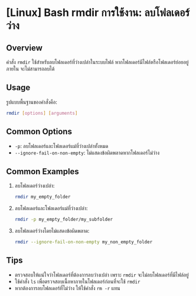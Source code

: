 # [Linux] Bash rmdir การใช้งาน: ลบโฟลเดอร์ว่าง

## Overview
คำสั่ง `rmdir` ใช้สำหรับลบโฟลเดอร์ที่ว่างเปล่าในระบบไฟล์ หากโฟลเดอร์มีไฟล์หรือโฟลเดอร์ย่อยอยู่ภายใน จะไม่สามารถลบได้

## Usage
รูปแบบพื้นฐานของคำสั่งคือ:

```bash
rmdir [options] [arguments]
```

## Common Options
- `-p`: ลบโฟลเดอร์และโฟลเดอร์แม่ที่ว่างเปล่าทั้งหมด
- `--ignore-fail-on-non-empty`: ไม่แสดงข้อผิดพลาดหากโฟลเดอร์ไม่ว่าง

## Common Examples
1. ลบโฟลเดอร์ว่างเปล่า:
   ```bash
   rmdir my_empty_folder
   ```

2. ลบโฟลเดอร์และโฟลเดอร์แม่ที่ว่างเปล่า:
   ```bash
   rmdir -p my_empty_folder/my_subfolder
   ```

3. ลบโฟลเดอร์ว่างโดยไม่แสดงข้อผิดพลาด:
   ```bash
   rmdir --ignore-fail-on-non-empty my_non_empty_folder
   ```

## Tips
- ตรวจสอบให้แน่ใจว่าโฟลเดอร์ที่ต้องการลบว่างเปล่า เพราะ `rmdir` จะไม่ลบโฟลเดอร์ที่มีไฟล์อยู่
- ใช้คำสั่ง `ls` เพื่อตรวจสอบเนื้อหาภายในโฟลเดอร์ก่อนที่จะใช้ `rmdir`
- หากต้องการลบโฟลเดอร์ที่ไม่ว่าง ให้ใช้คำสั่ง `rm -r` แทน
